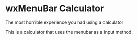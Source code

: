 # wxMenuBar Calculator
 The most horrible experience you had using a calculator 

This is a calculator that uses the menubar as a input method. 

